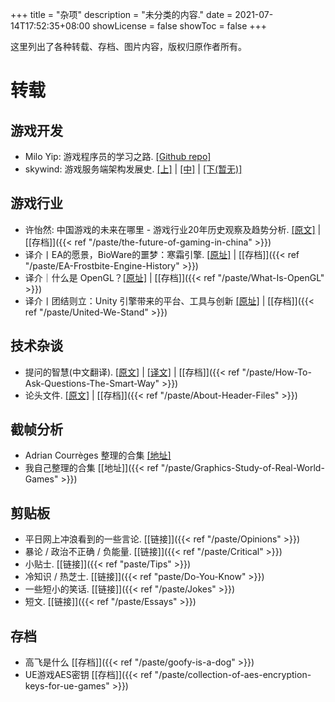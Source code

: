 +++
title = "杂项"
description = "未分类的内容."
date = 2021-07-14T17:52:35+08:00
showLicense = false
showToc = false
+++

这里列出了各种转载、存档、图片内容，版权归原作者所有。

# 转载
## 游戏开发
- Milo Yip: 游戏程序员的学习之路. [\[Github repo\]](https://github.com/miloyip/game-programmer/) 
- skywind: 游戏服务端架构发展史. [\[上\]](https://www.skywind.me/blog/archives/1265) | [\[中\]](https://www.skywind.me/blog/archives/1301) | [\[下(暂无)\]](https://www.skywind.me/blog/archives/1327)

## 游戏行业
- 许怡然: 中国游戏的未来在哪里 - 游戏行业20年历史观察及趋势分析. [\[原文\]](https://mp.weixin.qq.com/s/AdLtnjp6GFKilgxecxef6w) | [\[存档\]]({{< ref "/paste/the-future-of-gaming-in-china" >}})
- 译介丨EA的愿景，BioWare的噩梦：寒霜引擎. [\[原址\]](https://www.gcores.com/articles/144385) | [\[存档\]]({{< ref "/paste/EA-Frostbite-Engine-History" >}})
- 译介｜什么是 OpenGL？[\[原址\]](https://www.gcores.com/articles/174138) | [\[存档\]]({{< ref "/paste/What-Is-OpenGL" >}})
- 译介丨团结则立：Unity 引擎带来的平台、工具与创新 [\[原址\]](https://www.gcores.com/articles/172111) | [\[存档\]]({{< ref "/paste/United-We-Stand" >}})

## 技术杂谈
- 提问的智慧(中文翻译). [\[原文\]](http://www.catb.org/~esr/faqs/smart-questions.html) | [\[译文\]](https://github.com/ryanhanwu/How-To-Ask-Questions-The-Smart-Way/blob/main/README-zh_CN.md) | [\[存档\]]({{< ref "/paste/How-To-Ask-Questions-The-Smart-Way" >}})
- 论头文件. [\[原文\]](https://lemonhx.xlog.app/lun-tou-wen-jian) | [\[存档\]]({{< ref "/paste/About-Header-Files" >}})

## 截帧分析
- Adrian Courrèges 整理的合集 [\[地址\]](https://www.adriancourreges.com/blog/2020/12/29/graphics-studies-compilation/)
- 我自己整理的合集 [\[地址\]]({{< ref "/paste/Graphics-Study-of-Real-World-Games" >}})


## 剪贴板
- 平日网上冲浪看到的一些言论. [\[链接\]]({{< ref "/paste/Opinions" >}})
- 暴论 / 政治不正确 / 负能量. [\[链接\]]({{< ref "/paste/Critical" >}})
- 小贴士. [\[链接\]]({{< ref "paste/Tips" >}})
- 冷知识 / 热芝士. [\[链接\]]({{< ref "paste/Do-You-Know" >}})
- 一些短小的笑话. [\[链接\]]({{< ref "/paste/Jokes" >}})
- 短文. [\[链接\]]({{< ref "/paste/Essays" >}})

## 存档
- 高飞是什么 [\[存档\]]({{< ref "/paste/goofy-is-a-dog" >}})
- UE游戏AES密钥 [\[存档\]]({{< ref "/paste/collection-of-aes-encryption-keys-for-ue-games" >}})
